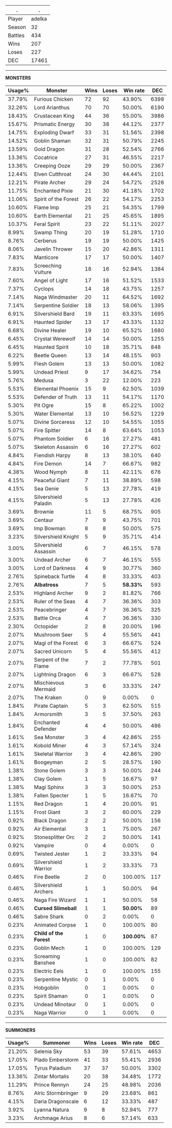 .|.
|-|-
Player|adelka
Season|32
Battles|434
Wins|207
Loses|227
DEC|17461

---
**MONSTERS**

Usage%|Monster|Wins|Loses|Win rate|DEC|
-|-|-|-|-|-|
37.79%|Furious Chicken|72|92|43.90%|6398|
32.26%|Lord Arianthus|70|70|50.00%|6190|
18.43%|Crustacean King|44|36|55.00%|3986|
15.67%|Prismatic Energy|30|38|44.12%|2377|
14.75%|Exploding Dwarf|33|31|51.56%|2398|
14.52%|Goblin Shaman|32|31|50.79%|2245|
13.59%|Gold Dragon|31|28|52.54%|2766|
13.36%|Cocatrice|27|31|46.55%|2217|
13.36%|Creeping Ooze|29|29|50.00%|2367|
12.44%|Elven Cutthroat|24|30|44.44%|2101|
12.21%|Pirate Archer|29|24|54.72%|2526|
11.75%|Enchanted Pixie|21|30|41.18%|1702|
11.06%|Spirit of the Forest|26|22|54.17%|2253|
10.60%|Flame Imp|25|21|54.35%|1799|
10.60%|Earth Elemental|21|25|45.65%|1895|
10.37%|Feral Spirit|23|22|51.11%|2027|
8.99%|Swamp Thing|20|19|51.28%|1710|
8.76%|Cerberus|19|19|50.00%|1425|
8.06%|Javelin Thrower|15|20|42.86%|1311|
7.83%|Manticore|17|17|50.00%|1407|
7.83%|Screeching Vulture|18|16|52.94%|1384|
7.60%|Angel of Light|17|16|51.52%|1533|
7.37%|Cyclops|14|18|43.75%|1257|
7.14%|Naga Windmaster|20|11|64.52%|1692|
7.14%|Serpentine Soldier|18|13|58.06%|1395|
6.91%|Silvershield Bard|19|11|63.33%|1695|
6.91%|Haunted Spider|13|17|43.33%|1132|
6.68%|Divine Healer|19|10|65.52%|1680|
6.45%|Crystal Werewolf|14|14|50.00%|1255|
6.45%|Haunted Spirit|10|18|35.71%|848|
6.22%|Beetle Queen|13|14|48.15%|903|
5.99%|Flesh Golem|13|13|50.00%|1082|
5.99%|Undead Priest|9|17|34.62%|754|
5.76%|Medusa|3|22|12.00%|223|
5.53%|Elemental Phoenix|15|9|62.50%|1039|
5.53%|Defender of Truth|13|11|54.17%|1170|
5.30%|Pit Ogre|15|8|65.22%|1002|
5.30%|Water Elemental|13|10|56.52%|1229|
5.07%|Divine Sorceress|12|10|54.55%|1055|
5.07%|Fire Spitter|14|8|63.64%|1053|
5.07%|Phantom Soldier|6|16|27.27%|481|
5.07%|Skeleton Assassin|6|16|27.27%|602|
4.84%|Fiendish Harpy|8|13|38.10%|640|
4.84%|Fire Demon|14|7|66.67%|982|
4.38%|Wood Nymph|8|11|42.11%|676|
4.15%|Peaceful Giant|7|11|38.89%|598|
4.15%|Sea Genie|5|13|27.78%|419|
4.15%|Silvershield Paladin|5|13|27.78%|426|
3.69%|Brownie|11|5|68.75%|905|
3.69%|Centaur|7|9|43.75%|701|
3.69%|Imp Bowman|8|8|50.00%|575|
3.23%|Silvershield Knight|5|9|35.71%|414|
3.00%|Silvershield Assassin|6|7|46.15%|578|
3.00%|Undead Archer|6|7|46.15%|555|
3.00%|Lord of Darkness|4|9|30.77%|360|
2.76%|Spineback Turtle|4|8|33.33%|403|
2.76%|**Albatross**|7|5|**58.33%**|593|
2.53%|Highland Archer|9|2|81.82%|766|
2.53%|Ruler of the Seas|4|7|36.36%|303|
2.53%|Peacebringer|4|7|36.36%|325|
2.53%|Battle Orca|4|7|36.36%|330|
2.30%|Octopider|2|8|20.00%|196|
2.07%|Mushroom Seer|5|4|55.56%|441|
2.07%|Magi of the Forest|6|3|66.67%|524|
2.07%|Sacred Unicorn|5|4|55.56%|412|
2.07%|Serpent of the Flame|7|2|77.78%|501|
2.07%|Lightning Dragon|6|3|66.67%|528|
2.07%|Mischievous Mermaid|3|6|33.33%|247|
2.07%|The Kraken|0|9|0.00%|0|
1.84%|Pirate Captain|5|3|62.50%|515|
1.84%|Armorsmith|3|5|37.50%|263|
1.84%|Enchanted Defender|4|4|50.00%|486|
1.61%|Sea Monster|3|4|42.86%|255|
1.61%|Kobold Miner|4|3|57.14%|324|
1.61%|Skeletal Warrior|3|4|42.86%|290|
1.61%|Boogeyman|2|5|28.57%|190|
1.38%|Stone Golem|3|3|50.00%|244|
1.38%|Clay Golem|1|5|16.67%|97|
1.38%|Magi Sphinx|3|3|50.00%|253|
1.38%|Fallen Specter|1|5|16.67%|70|
1.15%|Red Dragon|1|4|20.00%|91|
1.15%|Frost Giant|3|2|60.00%|229|
0.92%|Black Dragon|2|2|50.00%|156|
0.92%|Air Elemental|3|1|75.00%|267|
0.92%|Stonesplitter Orc|2|2|50.00%|141|
0.92%|Vampire|0|4|0.00%|0|
0.69%|Twisted Jester|1|2|33.33%|94|
0.69%|Silvershield Warrior|1|2|33.33%|73|
0.46%|Fire Beetle|2|0|100.00%|117|
0.46%|Silvershield Archers|1|1|50.00%|94|
0.46%|Naga Fire Wizard|1|1|50.00%|58|
0.46%|**Cursed Slimeball**|1|1|**50.00%**|89|
0.46%|Sabre Shark|0|2|0.00%|0|
0.23%|Animated Corpse|1|0|100.00%|80|
0.23%|**Child of the Forest**|1|0|**100.00%**|87|
0.23%|Goblin Mech|1|0|100.00%|129|
0.23%|Screaming Banshee|1|0|100.00%|82|
0.23%|Electric Eels|1|0|100.00%|155|
0.23%|Serpentine Mystic|0|1|0.00%|0|
0.23%|Hobgoblin|0|1|0.00%|0|
0.23%|Spirit Shaman|0|1|0.00%|0|
0.23%|Undead Minotaur|0|1|0.00%|0|
0.23%|Naga Warrior|0|1|0.00%|0|

---
**SUMMONERS**

Usage%|Summoner|Wins|Loses|Win rate|DEC|
-|-|-|-|-|-|
21.20%|Selenia Sky|53|39|57.61%|4653|
17.05%|Plado Emberstorm|41|33|55.41%|2936|
17.05%|Tyrus Paladium|37|37|50.00%|3302|
13.36%|Zintar Mortalis|20|38|34.48%|1772|
11.29%|Prince Rennyn|24|25|48.98%|2036|
8.76%|Alric Stormbringer|9|29|23.68%|861|
4.15%|Daria Dragonscale|6|12|33.33%|487|
3.92%|Lyanna Natura|9|8|52.94%|777|
3.23%|Archmage Arius|8|6|57.14%|633|
